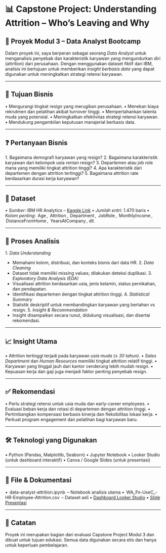 # 📊 Capstone Project: Understanding Attrition – Who’s Leaving and Why

## 📁 Proyek Modul 3 – Data Analyst Bootcamp

Dalam proyek ini, saya berperan sebagai seorang *Data Analyst* untuk menganalisis penyebab dan karakteristik karyawan yang mengundurkan diri (attrition) dari perusahaan. Dengan menggunakan dataset fiktif dari IBM, analisis ini bertujuan untuk memberikan *insight berbasis data* yang dapat digunakan untuk meningkatkan strategi retensi karyawan.

---

## 🎯 Tujuan Bisnis

•⁠  ⁠Mengurangi tingkat resign yang merugikan perusahaan.
•⁠  ⁠Menekan biaya rekrutmen dan pelatihan akibat turnover tinggi.
•⁠  ⁠Mempertahankan talenta muda yang potensial.
•⁠  ⁠Meningkatkan efektivitas strategi retensi karyawan.
•⁠  ⁠Mendukung pengambilan keputusan manajerial berbasis data.

---

## ❓ Pertanyaan Bisnis

1.⁠ ⁠Bagaimana demografi karyawan yang resign?
2.⁠ ⁠Bagaimana karakteristik karyawan dari kelompok usia rentan resign?
3.⁠ ⁠Departemen atau job role mana yang memiliki tingkat attrition tinggi?
4.⁠ ⁠Apa karakteristik dari departemen dengan attrition tertinggi?
5.⁠ ⁠Bagaimana attrition rate berdasarkan durasi kerja karyawan?

---

## 📄 Dataset

•⁠  ⁠*Sumber*: IBM HR Analytics – [Kaggle Link](https://www.kaggle.com/datasets/pavansubhasht/ibm-hr-analytics-attrition-dataset)
•⁠  ⁠*Jumlah entri*: 1.470 baris
•⁠  ⁠*Kolom penting*: ⁠ Age ⁠, ⁠ Attrition ⁠, ⁠ Department ⁠, ⁠ JobRole ⁠, ⁠ MonthlyIncome ⁠, ⁠ DistanceFromHome ⁠, ⁠ YearsAtCompany ⁠, dll.

---

## 🧪 Proses Analisis

1.⁠ ⁠*Data Understanding*
   - Memahami kolom, distribusi, dan konteks bisnis dari data HR.
2.⁠ ⁠*Data Cleaning*
   - Dataset tidak memiliki missing values; dilakukan deteksi duplikasi.
3.⁠ ⁠*Exploratory Data Analysis (EDA)*
   - Visualisasi attrition berdasarkan usia, jenis kelamin, status pernikahan, dan pendapatan.
   - Identifikasi departemen dengan tingkat attrition tinggi.
4.⁠ ⁠*Statistical Summary*
   - Statistik deskriptif untuk membandingkan karyawan yang bertahan vs resign.
5.⁠ ⁠*Insight & Recommendation*
   - Insight disampaikan secara runut, didukung visualisasi, dan disertai rekomendasi.

---

## 📈 Insight Utama

•⁠  ⁠Attrition tertinggi terjadi pada karyawan *usia muda (≤ 30 tahun)*.
•⁠  ⁠*Sales Department* dan *Human Resources* memiliki tingkat attrition relatif tinggi.
•⁠  ⁠Karyawan yang tinggal jauh dari kantor cenderung lebih mudah resign.
•⁠  ⁠Kepuasan kerja dan gaji juga menjadi faktor penting penyebab resign.

---

## ✅ Rekomendasi

•⁠  ⁠Perlu strategi retensi untuk usia muda dan early-career employees.
•⁠  ⁠Evaluasi beban kerja dan rotasi di departemen dengan attrition tinggi.
•⁠  ⁠Pertimbangkan kompensasi berbasis kinerja dan fleksibilitas lokasi kerja.
•⁠  ⁠Perkuat program engagement dan pelatihan bagi karyawan baru.

---

## 🛠 Teknologi yang Digunakan

•⁠  ⁠Python (Pandas, Matplotlib, Seaborn)
•⁠  ⁠Jupyter Notebook
•⁠  ⁠Looker Studio (untuk dashboard interaktif)
•⁠  ⁠Canva / Google Slides (untuk presentasi)

---

## 🔗 File & Dokumentasi

•⁠  ⁠⁠ data-analyst-attrition.ipynb ⁠ – Notebook analisis utama
•⁠  ⁠⁠ WA_Fn-UseC_-HR-Employee-Attrition.csv ⁠ – Dataset asli
•⁠  ⁠[Dashboard Looker Studio](https://lookerstudio.google.com/reporting/89b4df9b-ea99-4586-827c-9d7c6c4e1f89)
•⁠  ⁠[Slide Presentasi](https://drive.google.com/file/d/1J4bKyix2w_i6hc8gZ957NGl3E3pTaK8G/view?usp=sharing)

---

## 📌 Catatan

Proyek ini merupakan bagian dari evaluasi Capstone Project Modul 3 dan dibuat untuk tujuan edukasi. Semua data digunakan secara etis dan hanya untuk keperluan pembelajaran.